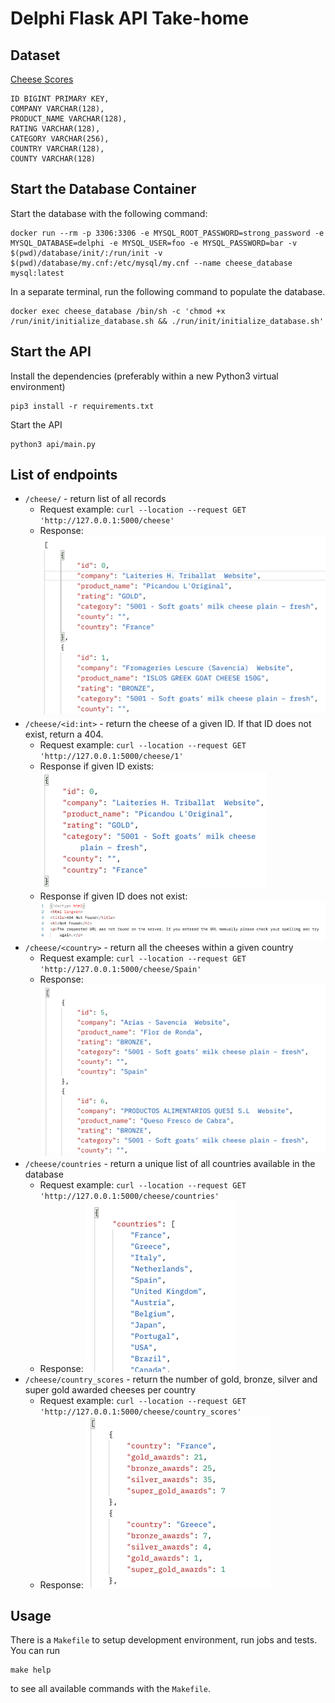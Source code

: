 # Delphi Flask API Take-home

## Dataset

[Cheese Scores](https://www.kaggle.com/datasets/ericsims/world-cheese-awards-worlds-cheesiest-dataset?resource=download)

    ID BIGINT PRIMARY KEY,
    COMPANY VARCHAR(128),
    PRODUCT_NAME VARCHAR(128),
    RATING VARCHAR(128),
    CATEGORY VARCHAR(256),
    COUNTRY VARCHAR(128),
    COUNTY VARCHAR(128)

## Start the Database Container

Start the database with the following command:

    docker run --rm -p 3306:3306 -e MYSQL_ROOT_PASSWORD=strong_password -e MYSQL_DATABASE=delphi -e MYSQL_USER=foo -e MYSQL_PASSWORD=bar -v $(pwd)/database/init/:/run/init -v $(pwd)/database/my.cnf:/etc/mysql/my.cnf --name cheese_database mysql:latest

In a separate terminal, run the following command to populate the database.

    docker exec cheese_database /bin/sh -c 'chmod +x /run/init/initialize_database.sh && ./run/init/initialize_database.sh'

## Start the API

Install the dependencies (preferably within a new Python3 virtual environment)

    pip3 install -r requirements.txt

Start the API

    python3 api/main.py

## List of endpoints

 - `/cheese/` - return list of all records
   - Request example: `curl --location --request GET 'http://127.0.0.1:5000/cheese'`
   - Response: ![get_cheese](readme_static_files/get_cheese_response.png)
 - `/cheese/<id:int>` - return the cheese of a given ID. If that ID does not exist, return a 404.
    - Request example: `curl --location --request GET 'http://127.0.0.1:5000/cheese/1'`
    - Response if given ID exists: ![get_cheese_info_exists](readme_static_files/get_cheese_info_response.png)
    - Response if given ID does not exist: ![get_cheese_info_does_not_exist](readme_static_files/get_cheese_info_response404.png)
 - `/cheese/<country>` - return all the cheeses within a given country
   - Request example: `curl --location --request GET 'http://127.0.0.1:5000/cheese/Spain'`
   - Response: ![get_cheese_list_by_country](readme_static_files/get_cheese_list_by_country_response.png)
 - `/cheese/countries` - return a unique list of all countries available in the database
   - Request example: `curl --location --request GET 'http://127.0.0.1:5000/cheese/countries'`
   - Response: ![get_countries](readme_static_files/get_countries_response.png)
 - `/cheese/country_scores` - return the number of gold, bronze, silver and super gold awarded cheeses per country
   - Request example: `curl --location --request GET 'http://127.0.0.1:5000/cheese/country_scores'` 
   - Response: ![get_country_scores](readme_static_files/get_country_scores_response.png)
 
## Usage


There is a `Makefile` to setup development environment, run jobs and tests. You can run 
```
make help
```
to see all available commands with the `Makefile`.
 
